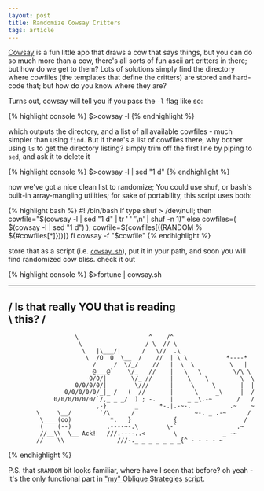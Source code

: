 ```yaml
---
layout: post
title: Randomize Cowsay Critters
tags: article
---
```


[Cowsay][1] is a fun little app that draws a cow that says things, but you can do so
much more than a cow, there's all sorts of fun ascii art critters in there; but
how do we get to them? <!--more--> Lots of solutions simply find the directory where
cowfiles (the templates that define the critters) are stored and hard-code that;
but how do you know where they are?

Turns out, cowsay will tell you if you pass the `-l` flag like so:

{% highlight console %}
    $>cowsay -l
{% endhighlight %}

which outputs the directory, and a list of all available cowfiles - much simpler
than using `find`. But if there's a list of cowfiles there, why bother using
`ls` to get the directory listing? simply trim off the first line by piping to
`sed`, and ask it to delete it

{% highlight console %}
    $>cowsay -l  | sed "1 d"
{% endhighlight %}

now we've got a nice clean list to randomize; You could use `shuf`, or bash's
built-in array-mangling utilities; for sake of portability, this script uses
both:


{% highlight bash %}
    #! /bin/bash
    if type shuf > /dev/null; then
      cowfile="$(cowsay -l | sed "1 d" | tr ' ' '\n' | shuf -n 1)"
    else
      cowfiles=( $(cowsay -l | sed "1 d") );
      cowfile=${cowfiles[$(($RANDOM % ${#cowfiles[*]}))]}
    fi
    cowsay -f "$cowfile"
{% endhighlight %}


store that as a script (i.e. [`cowsay.sh`][2]), put it in your path, and soon you
will find randomized cow bliss. check it out

{% highlight console %}
    $>fortune | cowsay.sh
 ____________________________________
/ Is that really YOU that is reading \
\ this?                              /
 ------------------------------------
                       \                    ^    /^
                        \                  / \  // \
                         \   |\___/|      /   \//  .\
                          \  /O  O  \__  /    //  | \ \           *----*
                            /     /  \/_/    //   |  \  \          \   |
                            @___@`    \/_   //    |   \   \         \/\ \
                           0/0/|       \/_ //     |    \    \         \  \
                       0/0/0/0/|        \///      |     \     \       |  |
                    0/0/0/0/0/_|_ /   (  //       |      \     _\     |  /
                 0/0/0/0/0/0/`/,_ _ _/  ) ; -.    |    _ _\.-~       /   /
                             ,-}        _      *-.|.-~-.           .~    ~
            \     \__/        `/\      /                 ~-. _ .-~      /
             \____(oo)           *.   }            {                   /
             (    (--)          .----~-.\        \-`                 .~
             //__\\  \__ Ack!   ///.----..<        \             _ -~
            //    \\               ///-._ _ _ _ _ _ _{^ - - - - ~


{% endhighlight %}




P.S. that `$RANDOM` bit looks familiar, where have I seen that before? oh yeah -
it's the only functional part in ["my" Oblique Strategies script][3].

[1]: http://cowsay.org/
[2]: https://github.com/JKirchartz/dotfiles/blob/master/scripts/cowsay.sh
[3]: https://github.com/JKirchartz/dotfiles/blob/master/scripts/ObliqueStrategies
